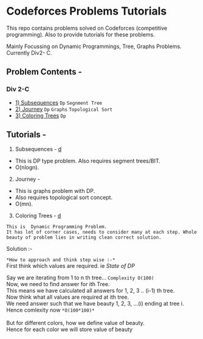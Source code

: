 # Codeforces Problems Tutorials 
This repo contains problems solved on Codeforces (competitive programming).
Also to provide tutorials for these problems.

Mainly Focussing on Dynamic Programmings, Tree, Graphs Problems. 
Currently Div2- C.

## Problem Contents - 
### Div 2-C 
* [1) Subsequences](http://codeforces.com/problemset/problem/597/C) `Dp` `Segnment Tree`
* [2) Journey](http://codeforces.com/problemset/problem/721/C) `Dp` `Graphs` `Topological Sort`
* [3) Coloring Trees](http://codeforces.com/problemset/problem/711/C) `Dp`

## Tutorials - 
1) Subsequences - [d](http://codeforces.com/problemset/problem/597/C)
  - This is DP type problem. Also requires segment trees/BIT. 
  - O(nlogn).			
2) Journey - [](http://codeforces.com/problemset/problem/721/C)
  - This is graphs problem with DP.
  - Also requires topological sort concept.
  - O(mn).


3) Coloring Trees - [d](http://codeforces.com/problemset/problem/721/C)
```
This is  Dynamic Programming Problem.
It has lot of corner cases, needs to consider many at each step. Whole beauty of problem lies in writing clean correct solution.
```

Solution :-

`*How to approach and think step wise :-*` <br />
First think which values are required. ie *State of DP* <br />

Say we are iterating from 1 to n th tree... `Complexity O(100)` <br />
Now, we need to find answer for ith Tree. <br />
This means we have calculated all answers for 1, 2, 3 .. (i-1) th tree.<br />
Now think what all values are required at ith tree.<br />
We need answer such that we have beauty 1, 2, 3, ...(i) ending at tree i. Hence comlexity now `*O(100*100)*`<br />
<br />
But for different colors, how we define value of beauty.<br />
Hence for each color we will store value of beauty<br />






